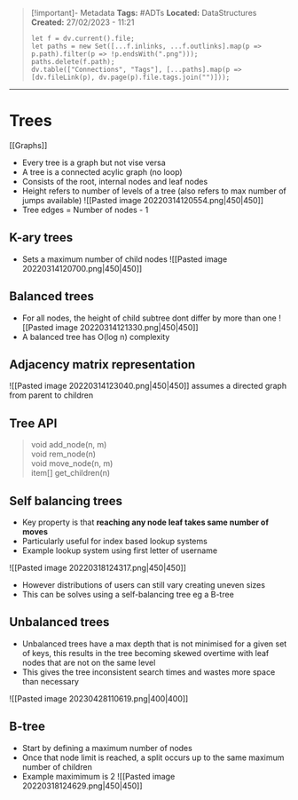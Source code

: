 > [!important]- Metadata
> **Tags:** #ADTs 
> **Located:** DataStructures
> **Created:** 27/02/2023 - 11:21
> ```dataviewjs
> let f = dv.current().file;
> let paths = new Set([...f.inlinks, ...f.outlinks].map(p => p.path).filter(p => !p.endsWith(".png")));
> paths.delete(f.path);
> dv.table(["Connections", "Tags"], [...paths].map(p => [dv.fileLink(p), dv.page(p).file.tags.join("")]));
> ```

___
# Trees
[[Graphs]]
- Every tree is a graph but not vise versa
- A tree is a connected acylic graph (no loop)
- Consists of the root, internal nodes and leaf nodes
- Height refers to number of levels of a tree (also refers to max number of jumps available)
![[Pasted image 20220314120554.png|450|450]]
- Tree edges = Number of nodes - 1
## K-ary trees
- Sets a maximum number of child nodes 
![[Pasted image 20220314120700.png|450|450]]

## Balanced trees
- For all nodes, the height of child subtree dont differ by more than one
![[Pasted image 20220314121330.png|450|450]]
- A balanced tree has O(log n) complexity

## Adjacency matrix representation
![[Pasted image 20220314123040.png|450|450]]
assumes a directed graph from parent to children
 
## Tree API
>void add_node(n, m)  
void rem_node(n)  
void move_node(n, m)  
item[] get_children(n)

## Self balancing trees
- Key property is that **reaching any node leaf takes same number of moves**
- Particularly useful for index based lookup systems
- Example lookup system using first letter of username
  
![[Pasted image 20220318124317.png|450|450]]
- However distributions of users can still vary creating uneven sizes  
- This can be solves using a self-balancing tree eg a B-tree

## Unbalanced trees
- Unbalanced trees have a max depth that is not minimised for a given set of keys, this results in the tree  becoming skewed overtime with leaf nodes that are not on the same level
- This gives the tree inconsistent search times and wastes more space than necessary

![[Pasted image 20230428110619.png|400|400]]
## B-tree
- Start by defining a maximum number of nodes
- Once that node limit is reached, a split occurs up to the same maximum number of children
- Example maximimum is 2
![[Pasted image 20220318124629.png|450|450]]

